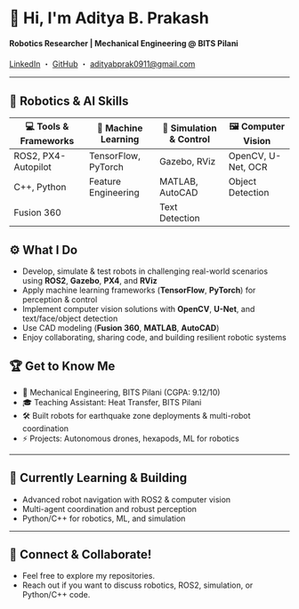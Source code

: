 <!-- README.md for github.com/Adibprak0911 -->

# 👋 Hi, I'm Aditya B. Prakash

#### Robotics Researcher | Mechanical Engineering @ BITS Pilani  
[LinkedIn](https://www.linkedin.com/in/aditya-prakash-3348b1155) ・ [GitHub](https://github.com/Adibprak0911) ・ adityabprak0911@gmail.com

---

## 🚀 Robotics & AI Skills

| 💻 Tools & Frameworks   | 🧠 Machine Learning      | 🤖 Simulation & Control | 🖼️ Computer Vision   |
|------------------------|-------------------------|------------------------|---------------------|
| ROS2, PX4-Autopilot    | TensorFlow, PyTorch     | Gazebo, RViz           | OpenCV, U-Net, OCR |
| C++, Python            | Feature Engineering     | MATLAB, AutoCAD        | Object Detection   |
| Fusion 360             |                         | Text Detection         |                    |


## ⚙️ What I Do

- Develop, simulate & test robots in challenging real-world scenarios using **ROS2**, **Gazebo**, **PX4**, and **RViz**
- Apply machine learning frameworks (**TensorFlow**, **PyTorch**) for perception & control
- Implement computer vision solutions with **OpenCV**, **U-Net**, and text/face/object detection
- Use CAD modeling (**Fusion 360**, **MATLAB**, **AutoCAD**)
- Enjoy collaborating, sharing code, and building resilient robotic systems


## 🏆 Get to Know Me

- 🏫 Mechanical Engineering, BITS Pilani (CGPA: 9.12/10)
- 🎓 Teaching Assistant: Heat Transfer, BITS Pilani
- 🛠️ Built robots for earthquake zone deployments & multi-robot coordination
- ⚡ Projects: Autonomous drones, hexapods, ML for robotics

---

## 🌱 Currently Learning & Building

- Advanced robot navigation with ROS2 & computer vision
- Multi-agent coordination and robust perception
- Python/C++ for robotics, ML, and simulation

---

## 🤝 Connect & Collaborate!

- Feel free to explore my repositories.
- Reach out if you want to discuss robotics, ROS2, simulation, or Python/C++ code.


